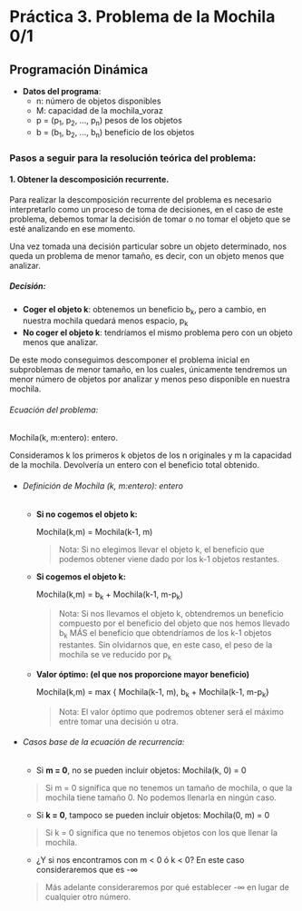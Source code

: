 # Práctica 3. Problema de la Mochila 0/1
## Programación Dinámica

- **Datos del programa**:
  - n: número de objetos disponibles
  - M: capacidad de la mochila_voraz
  - p = (p<sub>1</sub>, p<sub>2</sub>, ..., p<sub>n</sub>) pesos de los objetos
  - b = (b<sub>1</sub>, b<sub>2</sub>, ..., b<sub>n</sub>) beneficio de los objetos

### Pasos a seguir para la resolución teórica del problema:

  #### 1. Obtener la descomposición recurrente.
Para realizar la descomposición recurrente del problema es necesario interpretarlo como un proceso de toma de decisiones, en el caso de este problema, debemos tomar la decisión de tomar o no tomar el objeto que se esté analizando en ese momento.

Una vez tomada una decisión particular sobre un objeto determinado, nos queda un problema de menor tamaño, es decir, con un objeto menos que analizar.

##### Decisión:

- **Coger el objeto k**: obtenemos un beneficio b<sub>k</sub>, pero a cambio, en nuestra mochila quedará menos espacio, p<sub>k</sub>
- **No coger el objeto k**: tendríamos el mismo problema pero con un objeto menos que analizar.

De este modo conseguimos descomponer el problema inicial en subproblemas de menor tamaño, en los cuales, únicamente tendremos un menor número de objetos por analizar y menos peso disponible en nuestra mochila.

###### Ecuación del problema:

Mochila(k, m:entero): entero.

Consideramos k los primeros k objetos de los n originales y m la capacidad de la mochila. Devolvería un entero con el beneficio total obtenido.

- ###### Definición de Mochila (k, m:entero): entero
  - **Si no cogemos el objeto k:**

    Mochila(k,m) = Mochila(k-1, m)

    > Nota: Si no elegimos llevar el objeto k, el beneficio que podemos obtener viene dado por los k-1 objetos restantes.
  - **Si cogemos el objeto k:**

    Mochila(k,m) = b<sub>k</sub> + Mochila(k-1, m-p<sub>k</sub>)

    > Nota: Si nos llevamos el objeto k, obtendremos un beneficio compuesto por el beneficio del objeto que nos hemos llevado b<sub>k</sub> MÁS el beneficio que obtendríamos de los k-1 objetos restantes. Sin olvidarnos que, en este caso, el peso de la mochila se ve reducido por p<sub>k</sub>
  - **Valor óptimo: (el que nos proporcione mayor beneficio)**

    Mochila(k,m) = max { Mochila(k-1, m), b<sub>k</sub> + Mochila(k-1, m-p<sub>k</sub>}

      >Nota: El valor óptimo que podremos obtener será el máximo entre tomar una decisión u otra.

- ###### Casos base de la ecuación de recurrencia:
  - Si **m = 0**, no se pueden incluir objetos: Mochila(k, 0) = 0
  > Si m = 0 significa que no tenemos un tamaño de mochila, o que la mochila tiene tamaño 0. No podemos llenarla en ningún caso.

  - Si **k = 0**, tampoco se pueden incluir objetos: Mochila(0, m) = 0
  > Si k = 0 significa que no tenemos objetos con los que llenar la mochila.

  - ¿Y si nos encontramos con m < 0 ó k < 0? En este caso consideraremos que es -∞
  > Más adelante consideraremos por qué establecer -∞ en lugar de cualquier otro número.

  
